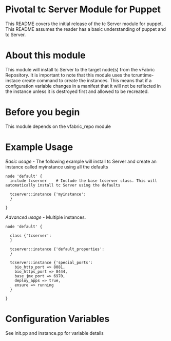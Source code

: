 # Pivotal tc Server Module for Puppet

This README covers the initial release of the tc Server module for puppet. This README assumes the reader has a basic understanding of puppet and tc Server.

# About this module

This module will install tc Server to the target node(s) from the vFabric Repository. It is important to note that this module uses the tcruntime-instace create command to create the instances. This means that if a configuration variable changes in a manifest that it will not be reflected in the instance unless it is destroyed first and allowed to be recreated.

# Before you begin

This module depends on the vfabric_repo module 

# Example Usage

*Basic usage* - The following example will install tc Server and create an instance called myinstance using all the defaults

```puppet
node 'default' {
  include tcserver    # Include the base tcserver class. This will automatically install tc Server using the defaults

  tcserver::instance {'myinstance':
  }

}
```

*Advanced usage* - Multiple instances.

```puppet
node 'default' {

  class {'tcserver':
  }

  tcserver::instance {'default_properties':
  }

  tcserver::instance {'special_ports':
    bio_http_port => 8081,
    bio_https_port => 8444,
    base_jmx_port => 6970,
    deploy_apps => true,
    ensure => running
  }

}
```

# Configuration Variables

See init.pp and instance.pp for variable details

